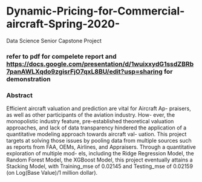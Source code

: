 # Dynamic-Pricing-for-Commercial-aircraft-Spring-2020-
Data Science Senior Capstone Project
### refer to pdf for compelete report and https://docs.google.com/presentation/d/1wuixxydG1ssdZBRb7panAWLXqdo9zgisrFjO7qxL8BU/edit?usp=sharing for demonstration 
### Abstract

Efficient aircraft valuation and prediction are vital for Aircraft Ap- praisers, as well as other participants of the aviation industry. How- ever, the monopolistic industry feature, pre-established theoretical valuation approaches, and lack of data transparency hindered the application of a quantitative modeling approach towards aircraft val- uation. This project targets at solving those issues by pooling data from multiple sources such as reports from FAA, OEMs, Airlines, and Appraisers. Through a quantitative exploration of multiple mod- els, including the Ridge Regression Model, the Random Forest Model, the XGBoost Model, this project eventually attains a Stacking Model, with Training_mse of 0.02145 and Testing_mse of 0.02159 (on Log(Base Value)/1 million dollar).
